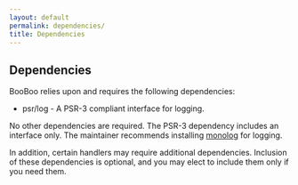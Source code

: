 ```yaml
---
layout: default
permalink: dependencies/
title: Dependencies
---
```


## Dependencies

BooBoo relies upon and requires the following dependencies:

* psr/log - A PSR-3 compliant interface for logging.

No other dependencies are required. The PSR-3 dependency includes an interface only. The maintainer recommends installing [monolog][] for logging.

[monolog]: https://github.com/Seldaek/monolog

In addition, certain handlers may require additional dependencies. Inclusion of these dependencies is optional, and you may elect to include them only if you need them.